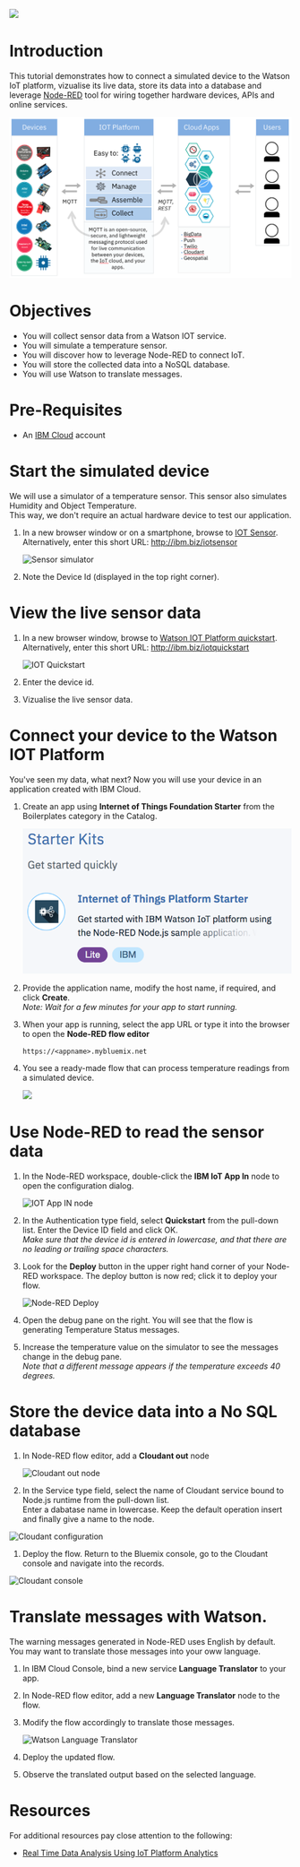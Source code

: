 ![](./images/iotp_icon_64.png)

# Introduction

This tutorial demonstrates how to connect a simulated device to the Watson IoT platform, vizualise its live data, store its data into a database and leverage [Node-RED](http://www.nodered.org) tool for wiring together hardware devices, APIs and online services.

  ![Sample Architecture](./images/iot-architecture.png)


# Objectives
* You will collect sensor data from a Watson IOT service.
* You will simulate a temperature sensor.
* You will discover how to leverage Node-RED to connect IoT.
* You will store the collected data into a NoSQL database.
* You will use Watson to translate messages.


# Pre-Requisites
* An [IBM Cloud](http://www.bluemix.net) account


# Start the simulated device

We will use a simulator of a temperature sensor. This sensor also simulates Humidity and Object Temperature.<br />
This way, we don't require an actual hardware device to test our application.

1. In a new browser window or on a smartphone, browse to [IOT Sensor](http://quickstart.internetofthings.ibmcloud.com/iotsensor).
<br />Alternatively, enter this short URL: http://ibm.biz/iotsensor

    ![Sensor simulator](./images/smarphone-iotsensor.png)

1. Note the Device Id (displayed in the top right corner).


# View the live sensor data

1. In a new browser window, browse to [Watson IOT Platform quickstart](https://quickstart.internetofthings.ibmcloud.com).
<br />Alternatively, enter this short URL: http://ibm.biz/iotquickstart

    ![IOT Quickstart](./images/iot-quickstart.png)

1. Enter the device id.

1. Vizualise the live sensor data.


# Connect your device to the Watson IOT Platform

You've seen my data, what next? Now you will use your device in an application created with IBM Cloud.

1. Create an app using **Internet of Things Foundation Starter** from the Boilerplates category in the Catalog.

    ![](./images/boilerplate-iotstarter.png)

1. Provide the application name, modify the host name, if required, and click **Create**.
<br /> *Note: Wait for a few minutes for your app to start running.*

1. When your app is running, select the app URL or type it into the browser to open the **Node-RED flow editor**

    ```
    https://<appname>.mybluemix.net
    ```

1. You see a ready-made flow that can process temperature readings from a simulated device.

    ![](./images/nodered-defaultflow.png)

# Use Node-RED to read the sensor data

1. In the Node-RED workspace, double-click the **IBM IoT App In** node to open the configuration dialog.

    ![IOT App IN node](./images/iot-appnode.png)

1. In the Authentication type field, select **Quickstart** from the pull-down list. Enter the Device ID field and click OK.
<br />*Make sure that the device id is entered in lowercase, and that there are no leading or trailing space characters.*

1. Look for the **Deploy** button in the upper right hand corner of your Node-RED workspace. The deploy button is now red; click it to deploy your flow.

    ![Node-RED Deploy](./images/nodered-deploy.png)

1. Open the debug pane on the right. You will see that the flow is generating Temperature Status messages.

1. Increase the temperature value on the simulator to see the messages change in the debug pane.
<br /> *Note that a different message appears if the temperature exceeds 40 degrees.*

# Store the device data into a No SQL database

1. In Node-RED flow editor, add a **Cloudant out** node

    ![Cloudant out node](./images/nodered-cloudant.png)

1. In the Service type field, select the name of Cloudant service bound to Node.js runtime from the pull-down list.
<br />Enter a dabatase name in lowercase. Keep the default operation insert and finally give a name to the node.

  ![Cloudant configuration](./images/nodered-cloudantconfig.png)

1. Deploy the flow. Return to the Bluemix console, go to the Cloudant console and navigate into the records.

  ![Cloudant console](./images/cloudant-console.png)

# Translate messages with Watson.

The warning messages generated in Node-RED uses English by default. You may want to translate those messages into your oww language.

1. In IBM Cloud Console, bind a new service **Language Translator** to your app.

1. In Node-RED flow editor, add a new **Language Translator** node to the flow.

1. Modify the flow accordingly to translate those messages.

    ![Watson Language Translator](./images/nodered-translationflow.png)

1. Deploy the updated flow.

1. Observe the translated output based on the selected language.


# Resources

For additional resources pay close attention to the following:

- [Real Time Data Analysis Using IoT Platform Analytics](https://developer.ibm.com/recipes/tutorials/real-time-data-analysis-using-ibm-watson-iot-platform-analytics)
